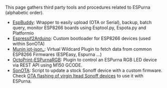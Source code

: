 This page gathers third party tools and procedures related to ESPurna (alphabetic order).

* [EspBuddy](https://github.com/soif/EspBuddy): Wrapper to easily upload (OTA or Serial), backup, batch query, monitor ESP8266 boards using Esptool.py, Espota.py and Platformio 
* [Espressif2Arduino](https://github.com/khcnz/Espressif2Arduino): Custom bootloader for ESP8266 devices (used within SonOTA)
* [Munin iot-json_](https://github.com/soif/munin_plugins): Virtual Wildcard Plugin to fetch data from common ESP8266 Firmwares (ESPEasy, Espurna ...)
* [OctoPrint-ESPurnaRGB](https://github.com/pokeimon/OctoPrint-ESPurnaRGB): Plugin to control an ESPurna RGB LED device via REST API using M150 GCODE.
* [SonOTA](https://github.com/mirko/SonOTA): Script to update a stock Sonoff device with a custom firmware. Check [OTA flashing of virgin Itead Sonoff devices](OTA-flashing-of-virgin-Itead-Sonoff-devices) to use it with ESPurna.

